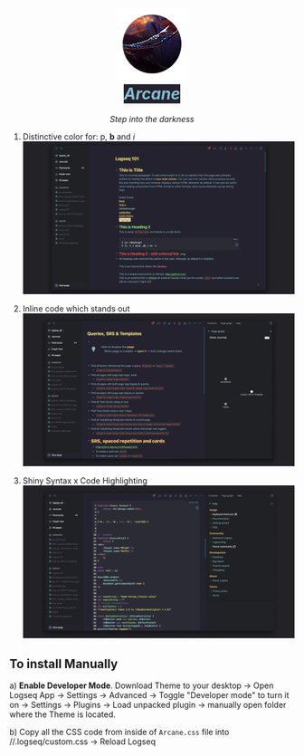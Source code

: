 <h1 align="center">
  <img src="./icon.png"/>
  <br><i style="background-color:#24222e; color:#85bccf;">Arcane</i><br/>
</h1>

<p align="center"><i>Step into the darkness</i></p>

1. Distinctive color for: p, <b>b</b> and <i>i</i>  
![](Arcane_Screenshot_1.webp)

2. Inline code which stands out  
![](Arcane_Screenshot_2.webp)

3. Shiny Syntax x Code Highlighting
![](Arcane_Screenshot_3.webp)


## To install Manually

a) **Enable Developer Mode**. Download Theme to your desktop -> Open Logseq App -> Settings -> Advanced -> Toggle "Developer mode" to turn it on -> Settings -> Plugins -> Load unpacked plugin -> manually open folder where the Theme is located.

b) Copy all the CSS code from inside of `Arcane.css` file into /<yourDBname>/.logseq/custom.css -> Reload Logseq